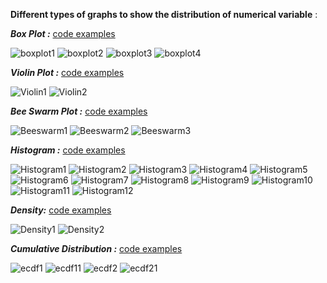 **Different types of graphs to show the distribution of numerical variable** :

***Box Plot :*** [code examples](https://github.com/NicoDupont/Resources/blob/master/SAS/Graphic/Distribution/boxplot.sas)

![boxplot1](https://github.com/NicoDupont/Resources/blob/master/SAS/Graphic/Distribution/img/boxplot1.png  "boxplot1")
![boxplot2](https://github.com/NicoDupont/Resources/blob/master/SAS/Graphic/Distribution/img/boxplot2.png  "boxplot2")
![boxplot3](https://github.com/NicoDupont/Resources/blob/master/SAS/Graphic/Distribution/img/boxplot3.png  "boxplot3")
![boxplot4](https://github.com/NicoDupont/Resources/blob/master/SAS/Graphic/Distribution/img/boxplot4.png  "boxplot4")


***Violin Plot :*** [code examples](https://github.com/NicoDupont/Resources/blob/master/SAS/Graphic/Distribution/violin.sas)

![Violin1](https://github.com/NicoDupont/Resources/blob/master/SAS/Graphic/Distribution/img/violinPlot1.png  "Violin1")
![Violin2](https://github.com/NicoDupont/Resources/blob/master/SAS/Graphic/Distribution/img/violinPlot2.png  "Violin2")


***Bee Swarm Plot :*** [code examples](https://github.com/NicoDupont/Resources/blob/master/SAS/Graphic/Correlation/beeswarm.sas)

![Beeswarm1](https://github.com/NicoDupont/Resources/blob/master/SAS/Graphic/Distribution/img/beeswarm1.png  "Beeswarm1")
![Beeswarm2](https://github.com/NicoDupont/Resources/blob/master/SAS/Graphic/Distribution/img/beeswarm2.png  "Beeswarm2")
![Beeswarm3](https://github.com/NicoDupont/Resources/blob/master/SAS/Graphic/Distribution/img/scatterjitter.png  "Beeswarm3")

***Histogram :*** [code examples](https://github.com/NicoDupont/Resources/blob/master/SAS/Graphic/Correlation/histogram.sas)

![Histogram1](https://github.com/NicoDupont/Resources/blob/master/SAS/Graphic/Distribution/img/histogram1.png  "Histogram1")
![Histogram2](https://github.com/NicoDupont/Resources/blob/master/SAS/Graphic/Distribution/img/histogram2.png  "Histogram2")
![Histogram3](https://github.com/NicoDupont/Resources/blob/master/SAS/Graphic/Distribution/img/histogram3.png  "Histogram3")
![Histogram4](https://github.com/NicoDupont/Resources/blob/master/SAS/Graphic/Distribution/img/histogram4.png  "Histogram4")
![Histogram5](https://github.com/NicoDupont/Resources/blob/master/SAS/Graphic/Distribution/img/histogram5.png  "Histogram5")
![Histogram6](https://github.com/NicoDupont/Resources/blob/master/SAS/Graphic/Distribution/img/histogram6.png  "Histogram6")
![Histogram7](https://github.com/NicoDupont/Resources/blob/master/SAS/Graphic/Distribution/img/histogram7.png  "Histogram7")
![Histogram8](https://github.com/NicoDupont/Resources/blob/master/SAS/Graphic/Distribution/img/histogram8.png  "Histogram8")
![Histogram9](https://github.com/NicoDupont/Resources/blob/master/SAS/Graphic/Distribution/img/histogram9.png  "Histogram9")
![Histogram10](https://github.com/NicoDupont/Resources/blob/master/SAS/Graphic/Distribution/img/histogram10.png  "Histogram10")
![Histogram11](https://github.com/NicoDupont/Resources/blob/master/SAS/Graphic/Distribution/img/histogram11.png  "Histogram11")
![Histogram12](https://github.com/NicoDupont/Resources/blob/master/SAS/Graphic/Distribution/img/histogram12.png  "Histogram12")


***Density:*** [code examples](https://github.com/NicoDupont/Resources/blob/master/SAS/Graphic/Correlation/density.sas)

![Density1](https://github.com/NicoDupont/Resources/blob/master/SAS/Graphic/Distribution/img/density1.png  "Density1")
![Density2](https://github.com/NicoDupont/Resources/blob/master/SAS/Graphic/Distribution/img/density2.png  "Density2")


***Cumulative Distribution :*** [code examples](https://github.com/NicoDupont/Resources/blob/master/SAS/Graphic/Correlation/ecdf.sas)

![ecdf1](https://github.com/NicoDupont/Resources/blob/master/SAS/Graphic/Distribution/img/ecdf1.png  "ecdf1")
![ecdf11](https://github.com/NicoDupont/Resources/blob/master/SAS/Graphic/Distribution/img/ecdf11.png  "ecdf11")
![ecdf2](https://github.com/NicoDupont/Resources/blob/master/SAS/Graphic/Distribution/img/ecdf2.png  "ecdf2")
![ecdf21](https://github.com/NicoDupont/Resources/blob/master/SAS/Graphic/Distribution/img/ecdf21.png  "ecdf21")